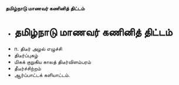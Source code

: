 **தமிழ்நாடு மாணவர் கணினித் திட்டம்**
- # தமிழ்நாடு மாணவர் கணினித் திட்டம்
- n. திடீர் அழல் எழுச்சி
- திடீர்ப்புகழ்
- மிகக் குறுகிய காலத் திடீர்விளம்பரம்
- தீடீர்ச்சிற்றம்
- ஆர்ப்பாட்டக் களியாட்டம்.

